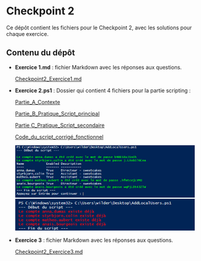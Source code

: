 # Checkpoint 2

Ce dépôt contient les fichiers pour le Checkpoint 2, avec les solutions pour chaque exercice.

## Contenu du dépôt

- **Exercice 1.md** : fichier Markdown avec les réponses aux questions.

  [Checkpoint2_Exercice1.md](Exercice1.md)

- **Exercice 2.ps1** : Dossier qui contient 4 fichiers pour la partie scripting :

   [Partie_A_Contexte](Exercice2.ps1/A_Contexte_Q.2.1.md)  
 
   [Partie_B_Pratique_Script_principal](Exercice2.ps1/B_Pratique_Script_principal.md)  
 
   [Partie C_Pratique_Script_secondaire](Exercice2.ps1/C_Pratique_Script_secondaire.md)  
 
   [Code_du_script_corrigé_fonctionnel](Exercice2.ps1/AddLocalUsers.ps1)  

  ![Script](Images/ex3_script_ok.png)
  ![Script](Images/ex3_script_ok1.png)
    

- **Exercice 3** : fichier Markdown avec les réponses aux questions.

   [Checkpoint2_Exercice3.md](Exercice3.md)
